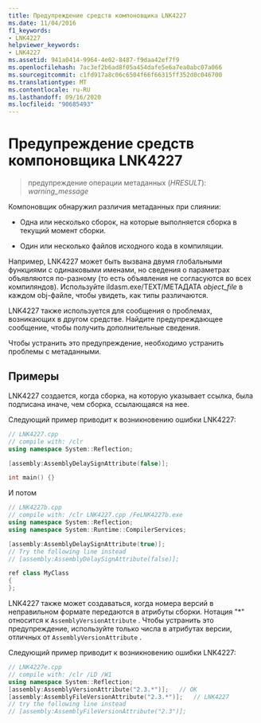 ```yaml
---
title: Предупреждение средств компоновщика LNK4227
ms.date: 11/04/2016
f1_keywords:
- LNK4227
helpviewer_keywords:
- LNK4227
ms.assetid: 941a0414-9964-4e02-8487-f9daa42ef7f9
ms.openlocfilehash: 7ac3ef2b6ad8f05a454dafe5e6a7ea0abc07a066
ms.sourcegitcommit: c1fd917a8c06c6504f66f66315ff352d0c046700
ms.translationtype: MT
ms.contentlocale: ru-RU
ms.lasthandoff: 09/16/2020
ms.locfileid: "90685493"
---
```

# <a name="linker-tools-warning-lnk4227"></a>Предупреждение средств компоновщика LNK4227

> предупреждение операции метаданных (*HRESULT*): *warning_message*

Компоновщик обнаружил различия метаданных при слиянии:

- Одна или несколько сборок, на которые выполняется сборка в текущий момент сборки.

- Один или несколько файлов исходного кода в компиляции.

Например, LNK4227 может быть вызвана двумя глобальными функциями с одинаковыми именами, но сведения о параметрах объявляются по-разному (то есть объявления не согласуются во всех компиляндов). Используйте ildasm.exe/TEXT/МЕТАДАТА *object_file* в каждом obj-файле, чтобы увидеть, как типы различаются.

LNK4227 также используется для сообщения о проблемах, возникающих в другом средстве. Найдите предупреждающее сообщение, чтобы получить дополнительные сведения.

Чтобы устранить это предупреждение, необходимо устранить проблемы с метаданными.

## <a name="examples"></a>Примеры

LNK4227 создается, когда сборка, на которую указывает ссылка, была подписана иначе, чем сборка, ссылающаяся на нее.

Следующий пример приводит к возникновению ошибки LNK4227:

```cpp
// LNK4227.cpp
// compile with: /clr
using namespace System::Reflection;

[assembly:AssemblyDelaySignAttribute(false)];

int main() {}
```

И потом

```cpp
// LNK4227b.cpp
// compile with: /clr LNK4227.cpp /FeLNK4227b.exe
using namespace System::Reflection;
using namespace System::Runtime::CompilerServices;

[assembly:AssemblyDelaySignAttribute(true)];
// Try the following line instead
// [assembly:AssemblyDelaySignAttribute(false)];

ref class MyClass
{
};
```

LNK4227 также может создаваться, когда номера версий в неправильном формате передаются в атрибуты сборки.  Нотация "*" относится к `AssemblyVersionAttribute` .  Чтобы устранить это предупреждение, используйте только числа в атрибутах версии, отличных от `AssemblyVersionAttribute` .

Следующий пример приводит к возникновению ошибки LNK4227:

```cpp
// LNK4227e.cpp
// compile with: /clr /LD /W1
using namespace System::Reflection;
[assembly:AssemblyVersionAttribute("2.3.*")];   // OK
[assembly:AssemblyFileVersionAttribute("2.3.*")];   // LNK4227
// try the following line instead
// [assembly:AssemblyFileVersionAttribute("2.3")];
```
